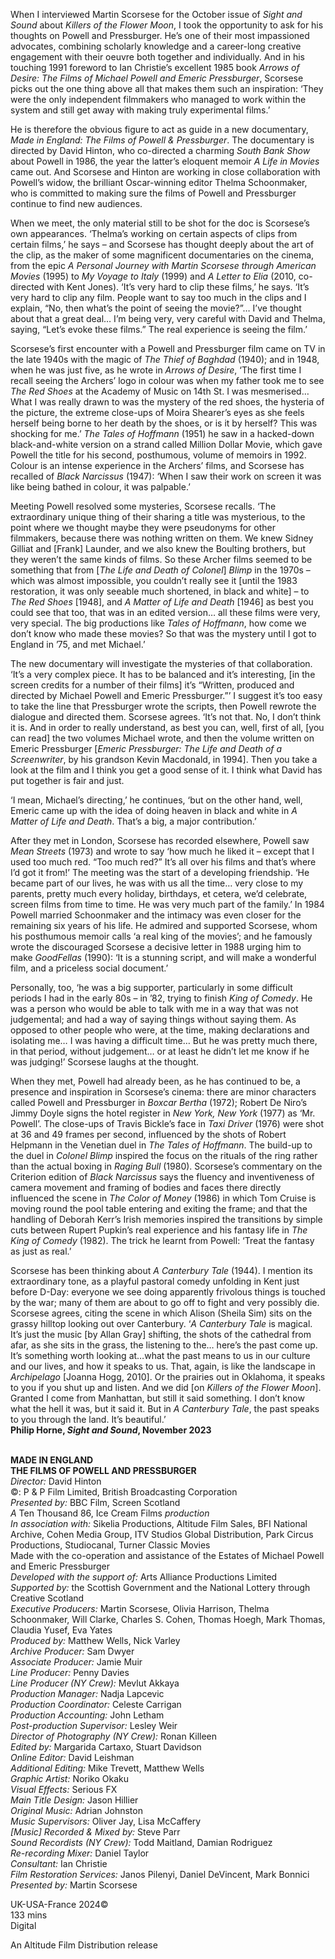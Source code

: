 
When I interviewed Martin Scorsese for the October issue of _Sight and Sound_ about _Killers of the Flower Moon_, I took the opportunity to ask for his thoughts on Powell and Pressburger. He’s one of their most impassioned advocates, combining scholarly knowledge and a career-long creative engagement with their oeuvre both together and individually. And in his touching 1991 foreword to Ian Christie’s excellent 1985 book _Arrows of Desire: The Films of Michael Powell and Emeric Pressburger_, Scorsese picks out the one thing above all that makes them such an inspiration: ‘They were the only independent filmmakers who managed to work within the system and still get away with making truly experimental films.’

He is therefore the obvious figure to act as guide in a new documentary, _Made in England: The Films of Powell & Pressburger_. The documentary is directed by David Hinton, who co-directed a charming _South Bank Show_ about Powell in 1986, the year the latter’s eloquent memoir _A Life in Movies_ came out. And Scorsese and Hinton are working in close collaboration with Powell’s widow, the brilliant Oscar-winning editor Thelma Schoonmaker, who is committed to making sure the films of Powell and Pressburger continue to find new audiences.

When we meet, the only material still to be shot for the doc is Scorsese’s own appearances. ‘Thelma’s working on certain aspects of clips from certain films,’ he says – and Scorsese has thought deeply about the art of the clip, as the maker of some magnificent documentaries on the cinema, from the epic _A Personal Journey with Martin Scorsese through American Movies_ (1995) to _My Voyage to Italy_ (1999) and _A Letter to Elia_ (2010, co-directed with Kent Jones). ‘It’s very hard to clip these films,’ he says. ‘It’s very hard to clip any film. People want to say too much in the clips and I explain, “No, then what’s the point of seeing the movie?”… I’ve thought about that a great deal… I’m being very, very careful with David and Thelma, saying, “Let’s evoke these films.” The real experience is seeing the film.’

Scorsese’s first encounter with a Powell and Pressburger film came on TV in the late 1940s with the magic of _The Thief of Baghdad_ (1940); and in 1948, when he was just five, as he wrote in _Arrows of Desire_, ‘The first time I recall seeing the Archers’ logo in colour was when my father took me to see _The Red Shoes_ at the Academy of Music on 14th St. I was mesmerised… What I was really drawn to was the mystery of the red shoes, the hysteria of the picture, the extreme close-ups of Moira Shearer’s eyes as she feels herself being borne to her death by the shoes, or is it by herself? This was shocking for me.’ _The Tales of Hoffmann_ (1951) he saw in a hacked-down black-and-white version on a strand called Million Dollar Movie, which gave Powell the title for his second, posthumous, volume of memoirs in 1992. Colour is an intense experience in the Archers’ films, and Scorsese has recalled of _Black Narcissus_ (1947): ‘When I saw their work on screen it was like being bathed in colour, it was palpable.’

Meeting Powell resolved some mysteries, Scorsese recalls. ‘The extraordinary unique thing of their sharing a title was mysterious, to the point where we thought maybe they were pseudonyms for other filmmakers, because there was nothing written on them. We knew Sidney Gilliat and [Frank] Launder, and we also knew the Boulting brothers, but they weren’t the same kinds of films. So these Archer films seemed to be something that from [_The Life and Death of Colonel_] _Blimp_ in the 1970s – which was almost impossible, you couldn’t really see it [until the 1983 restoration, it was only seeable much shortened, in black and white] – to _The Red Shoes_ [1948], and _A Matter of Life and Death_ [1946] as best you could see that too, that was in an edited version… all these films were very, very special. The big productions like _Tales of Hoffmann_, how come we don’t know who made these movies? So that was the mystery until I got to England in ’75, and met Michael.’

The new documentary will investigate the mysteries of that collaboration. ‘It’s a very complex piece. It has to be balanced and it’s interesting, [in the screen credits for a number of their films] it’s “Written, produced and directed by Michael Powell and Emeric Pressburger.”’ I suggest it’s too easy to take the line that Pressburger wrote the scripts, then Powell rewrote the dialogue and directed them. Scorsese agrees. ‘It’s not that. No, I don’t think it is. And in order to really understand, as best you can, well, first of all, [you can read] the two volumes Michael wrote, and then the volume written on Emeric Pressburger [_Emeric Pressburger: The Life and Death of a Screenwriter_, by his grandson Kevin Macdonald, in 1994]. Then you take a look at the film and I think you get a good sense of it. I think what David has put together is fair and just.

‘I mean, Michael’s directing,’ he continues, ‘but on the other hand, well, Emeric came up with the idea of doing heaven in black and white in _A Matter of Life and Death_. That’s a big, a major contribution.’

After they met in London, Scorsese has recorded elsewhere, Powell saw _Mean Streets_ (1973) and wrote to say ‘how much he liked it – except that I used too much red. “Too much red?” It’s all over his films and that’s where I’d got it from!’ The meeting was the start of a developing friendship. ‘He became part of our lives, he was with us all the time… very close to my parents, pretty much every holiday, birthdays, et cetera, we’d celebrate, screen films from time to time. He was very much part of the family.’ In 1984 Powell married Schoonmaker and the intimacy was even closer for the remaining six years of his life. He admired and supported Scorsese, whom his posthumous memoir calls ‘a real king of the movies’; and he famously wrote the discouraged Scorsese a decisive letter in 1988 urging him to make _GoodFellas_ (1990): ‘It is a stunning script, and will make a wonderful film, and a priceless social document.’

Personally, too, ‘he was a big supporter, particularly in some difficult periods I had in the early 80s – in ’82, trying to finish _King of Comedy_. He was a person who would be able to talk with me in a way that was not judgemental; and had a way of saying things without saying them. As opposed to other people who were, at the time, making declarations and isolating me… I was having a difficult time… But he was pretty much there, in that period, without judgement… or at least he didn’t let me know if he was judging!’ Scorsese laughs at the thought.

When they met, Powell had already been, as he has continued to be, a presence and inspiration in Scorsese’s cinema: there are minor characters called Powell and Pressburger in _Boxcar Bertha_ (1972); Robert De Niro’s Jimmy Doyle signs the hotel register in _New York, New York_ (1977) as ‘Mr. Powell’. The close-ups of Travis Bickle’s face in _Taxi Driver_ (1976) were shot at 36 and 49 frames per second, influenced by the shots of Robert Helpmann in the Venetian duel in _The Tales of Hoffmann_. The build-up to the duel in _Colonel Blimp_ inspired the focus on the rituals of the ring rather than the actual boxing in _Raging Bull_ (1980). Scorsese’s commentary on the Criterion edition of _Black Narcissus_ says the fluency and inventiveness of camera movement and framing of bodies and faces there directly influenced the scene in _The Color of Money_ (1986) in which Tom Cruise is moving round the pool table entering and exiting the frame; and that the handling of Deborah Kerr’s Irish memories inspired the transitions by simple cuts between Rupert Pupkin’s real experience and his fantasy life in _The King of Comedy_ (1982). The trick he learnt from Powell: ‘Treat the fantasy as just as real.’

Scorsese has been thinking about _A Canterbury Tale_ (1944). I mention its extraordinary tone, as a playful pastoral comedy unfolding in Kent just before D-Day: everyone we see doing apparently frivolous things is touched by the war; many of them are about to go off to fight and very possibly die. Scorsese agrees, citing the scene in which Alison (Sheila Sim) sits on the grassy hilltop looking out over Canterbury. ‘_A Canterbury Tale_ is magical. It’s just the music [by Allan Gray] shifting, the shots of the cathedral from afar, as she sits in the grass, the listening to the… here’s the past come up. It’s something worth looking at…what the past means to us in our culture and our lives, and how it speaks to us. That, again, is like the landscape in _Archipelago_ [Joanna Hogg, 2010]. Or the prairies out in Oklahoma, it speaks to you if you shut up and listen. And we did [on _Killers of the Flower Moon_]. Granted I come from Manhattan, but still it said something. I don’t know what the hell it was, but it said it. But in _A Canterbury Tale_, the past speaks to you through the land. It’s beautiful.’  
**Philip Horne, _Sight and Sound_, November 2023**
<br><br>

**MADE IN ENGLAND  
THE FILMS OF POWELL AND PRESSBURGER**<br>
_Director:_ David Hinton<br>
©: P & P Film Limited,  British Broadcasting Corporation<br>
_Presented by:_ BBC Film, Screen Scotland<br>
_A_ Ten Thousand 86, Ice Cream Films _production_<br>
_In association with:_ Sikelia Productions, Altitude Film Sales, BFI National Archive, Cohen Media Group, ITV Studios Global Distribution, Park Circus Productions, Studiocanal, Turner Classic Movies<br>
Made with the co-operation and assistance of the Estates of Michael Powell and  Emeric Pressburger<br>
_Developed with the support of:_  Arts Alliance Productions Limited<br>
_Supported by:_ the Scottish Government and the National Lottery through Creative Scotland<br>
_Executive Producers:_ Martin Scorsese,  Olivia Harrison, Thelma Schoonmaker, Will Clarke, Charles S. Cohen, Thomas Hoegh, Mark Thomas, Claudia Yusef, Eva Yates<br>
_Produced by:_ Matthew Wells, Nick Varley<br>
_Archive Producer:_ Sam Dwyer<br>
_Associate Producer:_ Jamie Muir<br>
_Line Producer:_ Penny Davies<br>
_Line Producer (NY Crew):_ Mevlut Akkaya<br>
_Production Manager:_ Nadja Lapcevic<br>
_Production Coordinator:_ Celeste Carrigan<br>
_Production Accounting:_ John Letham<br>
_Post-production Supervisor:_ Lesley Weir<br>
_Director of Photography (NY Crew):_  Ronan Killeen<br>
_Edited by:_ Margarida Cartaxo,  Stuart Davidson<br>
_Online Editor:_ David Leishman<br>
_Additional Editing:_ Mike Trevett,  Matthew Wells<br>
_Graphic Artist:_ Noriko Okaku<br>
_Visual Effects:_ Serious FX<br>
_Main Title Design:_ Jason Hillier<br>
_Original Music:_ Adrian Johnston<br>
_Music Supervisors:_ Oliver Jay,  Lisa McCaffery<br>
_[Music] Recorded & Mixed by:_ Steve Parr<br>
_Sound Recordists (NY Crew):_ Todd Maitland, Damian Rodriguez<br>
_Re-recording Mixer:_ Daniel Taylor<br>
_Consultant:_ Ian Christie<br>
_Film Restoration Services:_ Janos Pilenyi, Daniel DeVincent, Mark Bonnici<br>
_Presented by:_ Martin Scorsese<br>

UK-USA-France 2024©<br>
133 mins<br>
Digital<br>

An Altitude Film Distribution release<br>
<br>
<!--stackedit_data:
eyJoaXN0b3J5IjpbLTE3NzgyMzMyMTFdfQ==
-->